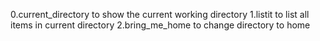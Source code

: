 0.current_directory to show the current working directory
1.listit 	    to list all items in current directory
2.bring_me_home     to change directory to home